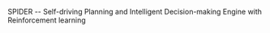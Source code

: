 SPIDER -- Self-driving Planning and Intelligent Decision-making Engine with Reinforcement learning

